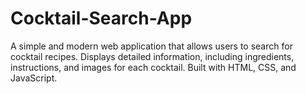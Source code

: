 # Cocktail-Search-App
A simple and modern web application that allows users to search for cocktail recipes. Displays detailed information, including ingredients, instructions, and images for each cocktail. Built with HTML, CSS, and JavaScript.
